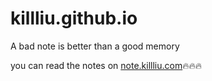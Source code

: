 # killliu.github.io

A bad note is better than a good memory

you can read the notes on [note.killliu.com](https://note.killliu.com):fire::fire::fire: